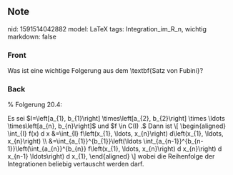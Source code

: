 ## Note
nid: 1591514042882
model: LaTeX
tags: Integration_im_R_n, wichtig
markdown: false

### Front
Was ist eine wichtige Folgerung aus dem \textbf{Satz von Fubini}?

### Back
% Folgerung 20.4: <div>
</div><div>Es sei $I=\left[a_{1}, b_{1}\right] \times\left[a_{2}, b_{2}\right] \times \ldots \times\left[a_{n}, b_{n}\right]$ und $f \in C(I) .$ Dann ist
\[
\begin{aligned}
\int_{I} f(x) d x &=\int_{I} f\left(x_{1}, \ldots, x_{n}\right) d\left(x_{1}, \ldots, x_{n}\right) \\
&=\int_{a_{1}}^{b_{1}}\left(\ldots \int_{a_{n-1}}^{b_{n-1}}\left(\int_{a_{n}}^{b_{n}} f\left(x_{1}, \ldots, x_{n}\right) d x_{n}\right) d x_{n-1} \ldots\right) d x_{1},
\end{aligned}
\]
wobei die Reihenfolge der Integrationen beliebig vertauscht werden darf.</div>
